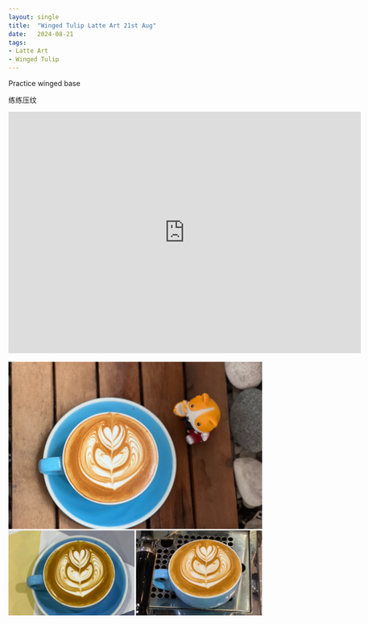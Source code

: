 ```yaml
---
layout: single
title:  "Winged Tulip Latte Art 21st Aug"
date:   2024-08-21
tags:
- Latte Art
- Winged Tulip
---
```



Practice winged base

练练压纹



<div class="embed-container">
  <iframe
      src="https://www.youtube.com/embed/dUbTyk4TXM0"
      width="700"
      height="480"
      frameborder="0"
      allowfullscreen="true">
  </iframe>
</div>


![](/assets/img/2024/08/21/E599D899-C14B-4F2F-BFA7-738CC88EE9FC.JPG)

